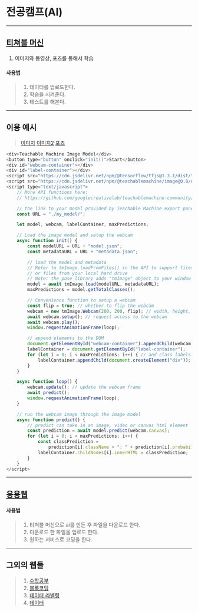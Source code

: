 # 전공캠프(AI)
---
## [티쳐블 머신](https://teachablemachine.withgoogle.com/)
1. 이미지와 동영상, 포즈를 통해서 학습
#### 사용법
>1. 데이터를 업로드한다.
>2. 학습을 시켜준다.
>3. 테스트를 해본다.
---
## 이용 예시
>[이미지](https://teachablemachine.withgoogle.com/models/CELECs2BI/)
>[이미지2](https://teachablemachine.withgoogle.com/models/myfyi3FhA/)
>[포즈](https://teachablemachine.withgoogle.com/models/uY3XbnhFM/)
```javascript
<div>Teachable Machine Image Model</div>
<button type="button" onclick="init()">Start</button>
<div id="webcam-container"></div>
<div id="label-container"></div>
<script src="https://cdn.jsdelivr.net/npm/@tensorflow/tfjs@1.3.1/dist/tf.min.js"></script>
<script src="https://cdn.jsdelivr.net/npm/@teachablemachine/image@0.8/dist/teachablemachine-image.min.js"></script>
<script type="text/javascript">
    // More API functions here:
    // https://github.com/googlecreativelab/teachablemachine-community/tree/master/libraries/image

    // the link to your model provided by Teachable Machine export panel
    const URL = "./my_model/";

    let model, webcam, labelContainer, maxPredictions;

    // Load the image model and setup the webcam
    async function init() {
        const modelURL = URL + "model.json";
        const metadataURL = URL + "metadata.json";

        // load the model and metadata
        // Refer to tmImage.loadFromFiles() in the API to support files from a file picker
        // or files from your local hard drive
        // Note: the pose library adds "tmImage" object to your window (window.tmImage)
        model = await tmImage.load(modelURL, metadataURL);
        maxPredictions = model.getTotalClasses();

        // Convenience function to setup a webcam
        const flip = true; // whether to flip the webcam
        webcam = new tmImage.Webcam(200, 200, flip); // width, height, flip
        await webcam.setup(); // request access to the webcam
        await webcam.play();
        window.requestAnimationFrame(loop);

        // append elements to the DOM
        document.getElementById("webcam-container").appendChild(webcam.canvas);
        labelContainer = document.getElementById("label-container");
        for (let i = 0; i < maxPredictions; i++) { // and class labels
            labelContainer.appendChild(document.createElement("div"));
        }
    }

    async function loop() {
        webcam.update(); // update the webcam frame
        await predict();
        window.requestAnimationFrame(loop);
    }

    // run the webcam image through the image model
    async function predict() {
        // predict can take in an image, video or canvas html element
        const prediction = await model.predict(webcam.canvas);
        for (let i = 0; i < maxPredictions; i++) {
            const classPrediction =
                prediction[i].className + ": " + prediction[i].probability.toFixed(2);
            labelContainer.childNodes[i].innerHTML = classPrediction;
        }
    }
</script>
```
---
## [응용웹](https://ml-app.yah.ac/)
#### 사용법
>1. 티쳐블 머신으로 ai를 만든 후 파일을 다운로드 한다.
>2. 다운로드 한 파일을 업로드 한다.
>3. 원하는 서비스로 코딩을 한다.
---
## 그외의 웹들
>1. [수학공부](https://ko.khanacademy.org/)
>2. [블록코딩](https://code.org/oceans)
>3. [데이터 라벨링](https://www.testworks.co.kr/contents/aiworks.html?gclid=CjwKCAjw47eFBhA9EiwAy8kzNOeo_Pha70w5wWxeVcXLlObVRRwQCh4HNv-yj2cz8PZ43zMOE33U5hoCWxAQAvD_BwE)
>4. [데이터](https://aihub.or.kr/sample_data_board/movie)
